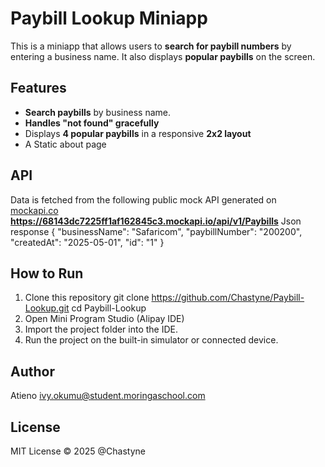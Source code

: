 # Paybill Lookup Miniapp
This is a miniapp that allows users to **search for paybill numbers** by entering a business name. It also displays **popular paybills** on the screen.

## Features
- **Search paybills** by business name.
- **Handles "not found" gracefully**
- Displays **4 popular paybills** in a responsive **2x2 layout**
- A Static about page

## API
Data is fetched from the following public mock API generated on [ mockapi.co](https://mockapi.io/)
**https://68143dc7225ff1af162845c3.mockapi.io/api/v1/Paybills**
Json response
{
  "businessName": "Safaricom",
  "paybillNumber": "200200",
  "createdAt": "2025-05-01",
  "id": "1"
}

## How to Run
1. Clone this repository
   git clone https://github.com/Chastyne/Paybill-Lookup.git
   cd Paybill-Lookup
2. Open Mini Program Studio (Alipay IDE)
3. Import the project folder into the IDE.
4. Run the project on the built-in simulator or connected device.

## Author 
Atieno
ivy.okumu@student.moringaschool.com

## License
MIT License © 2025 @Chastyne
